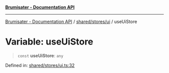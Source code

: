 [**Brumisater - Documentation API**](../../../../README.md)

***

[Brumisater - Documentation API](../../../../README.md) / [shared/stores/ui](../README.md) / useUiStore

# Variable: useUiStore

> `const` **useUiStore**: `any`

Defined in: [shared/stores/ui.ts:32](https://github.com/your-repo/brumisater-nuxt4/blob/main/shared/stores/ui.ts#L32)

